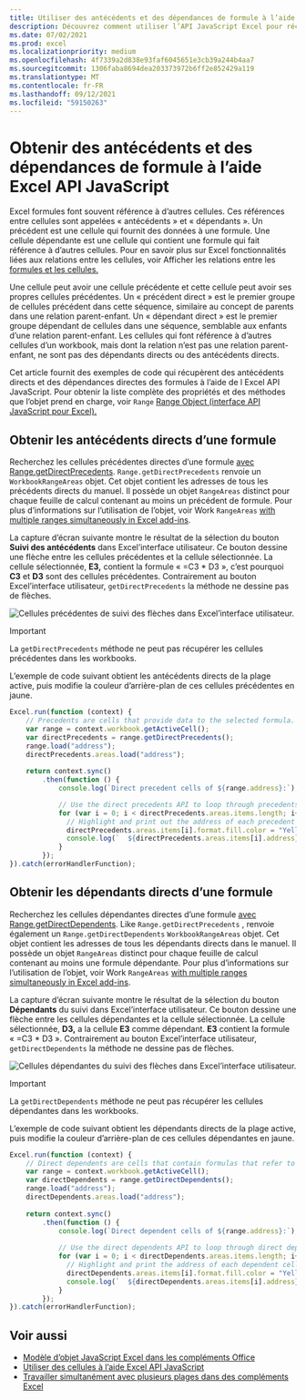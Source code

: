 ```yaml
---
title: Utiliser des antécédents et des dépendances de formule à l’aide Excel API JavaScript
description: Découvrez comment utiliser l’API JavaScript Excel pour récupérer les antécédents et les dépendances de formule.
ms.date: 07/02/2021
ms.prod: excel
ms.localizationpriority: medium
ms.openlocfilehash: 4f7339a2d838e93faf6045651e3cb39a244b4aa7
ms.sourcegitcommit: 1306faba8694dea203373972b6ff2e852429a119
ms.translationtype: MT
ms.contentlocale: fr-FR
ms.lasthandoff: 09/12/2021
ms.locfileid: "59150263"
---
```

# <a name="get-formula-precedents-and-dependents-using-the-excel-javascript-api"></a>Obtenir des antécédents et des dépendances de formule à l’aide Excel API JavaScript

Excel formules font souvent référence à d’autres cellules. Ces références entre cellules sont appelées « antécédents » et « dépendants ». Un précédent est une cellule qui fournit des données à une formule. Une cellule dépendante est une cellule qui contient une formule qui fait référence à d’autres cellules. Pour en savoir plus sur Excel fonctionnalités liées aux relations entre les cellules, voir Afficher les relations entre les [formules et les cellules.](https://support.microsoft.com/office/a59bef2b-3701-46bf-8ff1-d3518771d507)

Une cellule peut avoir une cellule précédente et cette cellule peut avoir ses propres cellules précédentes. Un « précédent direct » est le premier groupe de cellules précédent dans cette séquence, similaire au concept de parents dans une relation parent-enfant. Un « dépendant direct » est le premier groupe dépendant de cellules dans une séquence, semblable aux enfants d’une relation parent-enfant. Les cellules qui font référence à d’autres cellules d’un workbook, mais dont la relation n’est pas une relation parent-enfant, ne sont pas des dépendants directs ou des antécédents directs.

Cet article fournit des exemples de code qui récupèrent des antécédents directs et des dépendances directes des formules à l’aide de l Excel API JavaScript. Pour obtenir la liste complète des propriétés et des méthodes que l’objet prend en charge, voir `Range` [Range Object (interface API JavaScript pour Excel).](/javascript/api/excel/excel.range)

## <a name="get-the-direct-precedents-of-a-formula"></a>Obtenir les antécédents directs d’une formule

Recherchez les cellules précédentes directes d’une formule [avec Range.getDirectPrecedents](/javascript/api/excel/excel.range#getDirectPrecedents__). `Range.getDirectPrecedents` renvoie un `WorkbookRangeAreas` objet. Cet objet contient les adresses de tous les précédents directs du manuel. Il possède un objet `RangeAreas` distinct pour chaque feuille de calcul contenant au moins un précédent de formule. Pour plus d’informations sur l’utilisation de l’objet, voir Work `RangeAreas` [with multiple ranges simultaneously in Excel add-ins](excel-add-ins-multiple-ranges.md).

La capture d’écran suivante montre le résultat de la sélection du bouton **Suivi des antécédents** dans Excel’interface utilisateur. Ce bouton dessine une flèche entre les cellules précédentes et la cellule sélectionnée. La cellule sélectionnée, **E3,** contient la formule « =C3 * D3 », c’est pourquoi **C3** et **D3** sont des cellules précédentes. Contrairement au bouton Excel’interface utilisateur, `getDirectPrecedents` la méthode ne dessine pas de flèches.

![Cellules précédentes de suivi des flèches dans Excel’interface utilisateur.](../images/excel-ranges-trace-precedents.png)

> [!IMPORTANT]
> La `getDirectPrecedents` méthode ne peut pas récupérer les cellules précédentes dans les workbooks.

L’exemple de code suivant obtient les antécédents directs de la plage active, puis modifie la couleur d’arrière-plan de ces cellules précédentes en jaune.

```js
Excel.run(function (context) {
    // Precedents are cells that provide data to the selected formula.
    var range = context.workbook.getActiveCell();
    var directPrecedents = range.getDirectPrecedents();
    range.load("address");
    directPrecedents.areas.load("address");
    
    return context.sync()
        .then(function () {
            console.log(`Direct precedent cells of ${range.address}:`);

            // Use the direct precedents API to loop through precedents of the active cell.
            for (var i = 0; i < directPrecedents.areas.items.length; i++) {
              // Highlight and print out the address of each precedent cell.
              directPrecedents.areas.items[i].format.fill.color = "Yellow";
              console.log(`  ${directPrecedents.areas.items[i].address}`);
            }
        });
}).catch(errorHandlerFunction);
```

## <a name="get-the-direct-dependents-of-a-formula"></a>Obtenir les dépendants directs d’une formule

Recherchez les cellules dépendantes directes d’une formule [avec Range.getDirectDependents](/javascript/api/excel/excel.range#getDirectDependents__). Like `Range.getDirectPrecedents` , renvoie également un `Range.getDirectDependents` `WorkbookRangeAreas` objet. Cet objet contient les adresses de tous les dépendants directs dans le manuel. Il possède un objet `RangeAreas` distinct pour chaque feuille de calcul contenant au moins une formule dépendante. Pour plus d’informations sur l’utilisation de l’objet, voir Work `RangeAreas` [with multiple ranges simultaneously in Excel add-ins](excel-add-ins-multiple-ranges.md).

La capture d’écran suivante montre le résultat de la sélection du bouton **Dépendants** du suivi dans Excel’interface utilisateur. Ce bouton dessine une flèche entre les cellules dépendantes et la cellule sélectionnée. La cellule sélectionnée, **D3,** a la cellule **E3** comme dépendant. **E3** contient la formule « =C3 * D3 ». Contrairement au bouton Excel’interface utilisateur, `getDirectDependents` la méthode ne dessine pas de flèches.

![Cellules dépendantes du suivi des flèches dans Excel’interface utilisateur.](../images/excel-ranges-trace-dependents.png)

> [!IMPORTANT]
> La `getDirectDependents` méthode ne peut pas récupérer les cellules dépendantes dans les workbooks.

L’exemple de code suivant obtient les dépendants directs de la plage active, puis modifie la couleur d’arrière-plan de ces cellules dépendantes en jaune.

```js
Excel.run(function (context) {
    // Direct dependents are cells that contain formulas that refer to other cells.
    var range = context.workbook.getActiveCell();
    var directDependents = range.getDirectDependents();
    range.load("address");
    directDependents.areas.load("address");
    
    return context.sync()
        .then(function () {
            console.log(`Direct dependent cells of ${range.address}:`);
    
            // Use the direct dependents API to loop through direct dependents of the active cell.
            for (var i = 0; i < directDependents.areas.items.length; i++) {
              // Highlight and print the address of each dependent cell.
              directDependents.areas.items[i].format.fill.color = "Yellow";
              console.log(`  ${directDependents.areas.items[i].address}`);
            }
        });
}).catch(errorHandlerFunction);
```

## <a name="see-also"></a>Voir aussi

- [Modèle d’objet JavaScript Excel dans les compléments Office](excel-add-ins-core-concepts.md)
- [Utiliser des cellules à l’aide Excel API JavaScript](excel-add-ins-cells.md)
- [Travailler simultanément avec plusieurs plages dans des compléments Excel](excel-add-ins-multiple-ranges.md)
